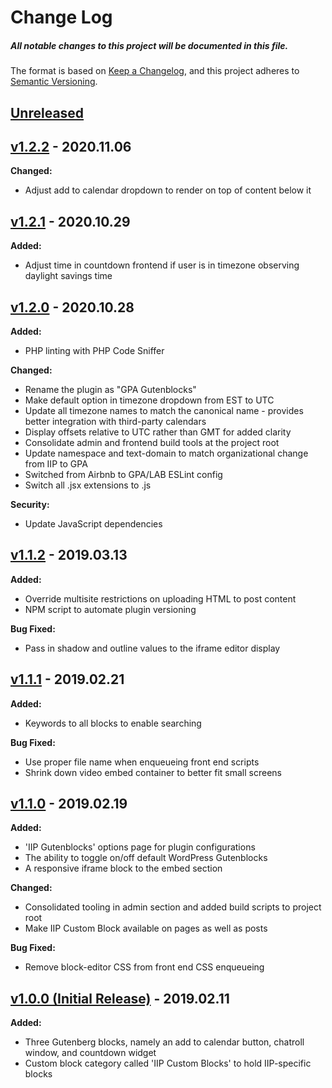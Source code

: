 # Change Log

##### All notable changes to this project will be documented in this file.

The format is based on [Keep a Changelog](https://keepachangelog.com/en/1.0.0/),
and this project adheres to [Semantic Versioning](https://semver.org/spec/v2.0.0.html).

## [Unreleased](https://github.com/IIP-Design/gpa-gutenblocks/compare/v1.2.2...HEAD)

## [v1.2.2](https://github.com/IIP-Design/gpa-gutenblocks/compare/v1.2.1...v1.2.2) - 2020.11.06

**Changed:**

- Adjust add to calendar dropdown to render on top of content below it

## [v1.2.1](https://github.com/IIP-Design/gpa-gutenblocks/compare/v1.2.0...v1.2.1) - 2020.10.29

**Added:**

- Adjust time in countdown frontend if user is in timezone observing daylight savings time

## [v1.2.0](https://github.com/IIP-Design/gpa-gutenblocks/compare/v1.1.2...v1.2.0) - 2020.10.28

**Added:**

- PHP linting with PHP Code Sniffer

**Changed:**

- Rename the plugin as "GPA Gutenblocks"
- Make default option in timezone dropdown from EST to UTC
- Update all timezone names to match the canonical name - provides better integration with third-party calendars
- Display offsets relative to UTC rather than GMT for added clarity
- Consolidate admin and frontend build tools at the project root
- Update namespace and text-domain to match organizational change from IIP to GPA
- Switched from Airbnb to GPA/LAB ESLint config
- Switch all .jsx extensions to .js

**Security:**

- Update JavaScript dependencies

## [v1.1.2](https://github.com/IIP-Design/gpa-gutenblocks/compare/v1.1.1...v1.1.2) - 2019.03.13

**Added:**

- Override multisite restrictions on uploading HTML to post content
- NPM script to automate plugin versioning

**Bug Fixed:**

- Pass in shadow and outline values to the iframe editor display

## [v1.1.1](https://github.com/IIP-Design/gpa-gutenblocks/compare/v1.1.0...v1.1.1) - 2019.02.21

**Added:**

- Keywords to all blocks to enable searching

**Bug Fixed:**

- Use proper file name when enqueueing front end scripts
- Shrink down video embed container to better fit small screens

## [v1.1.0](https://github.com/IIP-Design/gpa-gutenblocks/compare/v1.0.0...v1.1.0) - 2019.02.19

**Added:**

- 'IIP Gutenblocks' options page for plugin configurations
- The ability to toggle on/off default WordPress Gutenblocks
- A responsive iframe block to the embed section

**Changed:**

- Consolidated tooling in admin section and added build scripts to project root
- Make IIP Custom Block available on pages as well as posts

**Bug Fixed:**

- Remove block-editor CSS from front end CSS enqueueing

## [v1.0.0 (Initial Release)](https://github.com/IIP-Design/gpa-gutenblocks/releases/tag/v1.0.0) - 2019.02.11

**Added:**

- Three Gutenberg blocks, namely an add to calendar button, chatroll window, and countdown widget
- Custom block category called 'IIP Custom Blocks' to hold IIP-specific blocks
